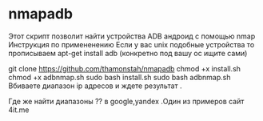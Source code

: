 # nmapadb
Этот скрипт позволит найти устройства ADB андроид с помощью nmap
Инструкция по примененению 
Если у вас unix подобные устройства то прописываем apt-get install adb
(конкретно под вашу ос ищите сами)

git clone https://github.com/thamonstah/nmapadb
chmod +x install.sh
chmod +x adbnmap.sh 
sudo bash install.sh 
sudo bash adbnmap.sh 
Вбиваете диапазон ip адресов и ждете результат .

Где же найти диапазоны ??
в google,yandex .Один из примеров сайт 4it.me

